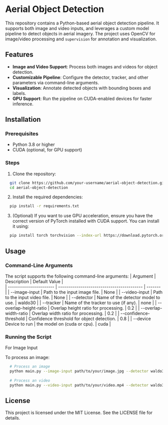 # Aerial Object Detection
This repository contains a Python-based aerial object detection pipeline. It supports both image and video inputs, and leverages a custom model pipeline to detect objects in aerial imagery. The project uses OpenCV for image/video processing and `supervision` for annotation and visualization.


## Features
- **Image and Video Support**: Process both images and videos for object detection.
- **Customizable Pipeline**: Configure the detector, tracker, and other parameters via command-line arguments.
- **Visualization**: Annotate detected objects with bounding boxes and labels.
- **GPU Support**: Run the pipeline on CUDA-enabled devices for faster inference.


## Installation
### Prerequisites
- Python 3.8 or higher
- CUDA (optional, for GPU support)

### Steps
1. Clone the repository:
```bash
  git clone https://github.com/your-username/aerial-object-detection.git
  cd aerial-object-detection
```
2. Install the required dependencies:
```bash
  pip install -r requirements.txt
```

3. (Optional) If you want to use GPU acceleration, ensure you have the correct version of PyTorch installed with CUDA support. You can install it using:
```bash
  pip install torch torchvision --index-url https://download.pytorch.org/whl/cu118
```

## Usage
### Command-Line Arguments

The script supports the following command-line arguments:
| Argument | Description | Default Value |  
| ----------------------- | ------------------------------------------ | ------- |
| --image-input           | Path to the input image file.              | None    |
| --video-input	          | Path to the input video file.	             | None    |
| --detector              |	Name of the detector model to use.         | waldo30 |
| --tracker               |	Name of the tracker to use (if any).       | none    |
| --overlap-height-ratio  |	Overlap height ratio for processing.       | 0.2     |
| --overlap-width-ratio   |	Overlap width ratio for processing.	       | 0.2     |
| --confidence-threshold  | Confidence threshold for object detection. | 0.8     |
| --device	Device to run | the model on (cuda or cpu).	               | cuda    |


### Running the Script
For Image Input

To process an image:
```bash
  # Process an image
  python main.py --image-input path/to/your/image.jpg --detector waldo30
  
  # Process an video
  python main.py --video-input path/to/your/video.mp4 --detector waldo30 --confidence-threshold 0.8
```

## License
This project is licensed under the MIT License. See the LICENSE file for details.